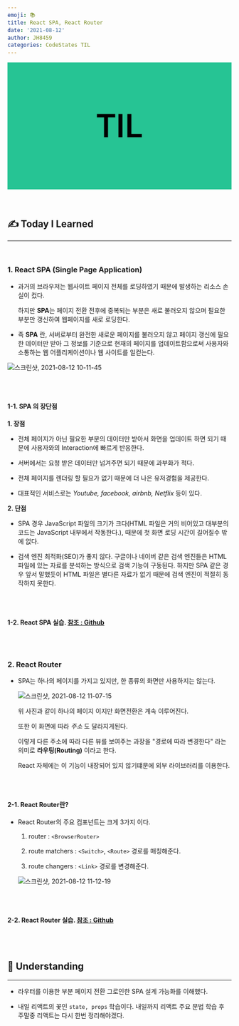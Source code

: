 ```yaml
---
emoji: 📚
title: React SPA, React Router
date: '2021-08-12'
author: JH8459
categories: CodeStates TIL
---
```


![github-blog.png](../../assets/common/TIL.jpeg)

<br>

## ✍️ **T**oday **I** **L**earned

---

<br>

### 1. React SPA (Single Page Application)

- 과거의 브라우저는 웹사이트 페이지 전체를 로딩하였기 때문에 발생하는 리소스 손실이 컸다.

  하지만 **SPA**는 페이지 전환 전후에 중복되는 부분은 새로 불러오지 않으며 필요한 부분만 갱신하여 웹페이지를 새로 로딩한다.

- 즉 **SPA** 란, 서버로부터 완전한 새로운 페이지를 불러오지 않고 페이지 갱신에 필요한 데이터만 받아 그 정보를 기준으로 현재의 페이지를 업데이트함으로써 사용자와 소통하는 웹 어플리케이션이나 웹 사이트를 일컫는다.

![스크린샷, 2021-08-12 10-11-45](https://user-images.githubusercontent.com/83164003/129123147-be55270e-249a-48c7-b784-20ac02cbd625.png)

<br>
<br>

#### 1-1. SPA 의 장단점

**1. 장점**

- 전체 페이지가 아닌 필요한 부분의 데이터만 받아서 화면을 업데이트 하면 되기 때문에 사용자와의 Interaction에 빠르게 반응한다.

- 서버에서는 요청 받은 데이터만 넘겨주면 되기 때문에 과부화가 적다.

- 전체 페이지를 렌더링 할 필요가 없기 때문에 더 나은 유저경험을 제공한다.

- 대표적인 서비스로는 _Youtube, facebook, airbnb, Netflix_ 등이 있다.

**2. 단점**

- SPA 경우 JavaScript 파일의 크기가 크다(HTML 파일은 거의 비어있고 대부분의 코드는 JavaScript 내부에서 작동한다.), 때문에 첫 화면 로딩 시간이 길어질수 밖에 없다.

- 검색 엔진 최적화(SEO)가 좋지 않다. 구글이나 네이버 같은 검색 엔진들은 HTML 파일에 있는 자료를 분석하는 방식으로 검색 기능이 구동된다. 하지만 SPA 같은 경우 앞서 말했듯이 HTML 파일은 별다른 자료가 없기 때문에 검색 엔진이 적절히 동작하지 못한다.

<br>
<br>

#### 1-2. React SPA 실습. <a href="https://github.com/JH8459/im-sprint-react-twittler-spa" target="_blank"> 참조 : Github </a>

<br>
<br>

### 2. React Router

- SPA는 하나의 페이지를 가지고 있지만, 한 종류의 화면만 사용하지는 않는다.

  ![스크린샷, 2021-08-12 11-07-15](https://user-images.githubusercontent.com/83164003/129127515-374f088f-a9f8-470c-bb2d-ec0d7c1311a8.png)

  위 사진과 같이 하나의 페이지 이지만 화면전환은 계속 이루어진다.

  또한 이 화면에 따라 _주소_ 도 달라지게된다.

  이렇게 다른 주소에 따라 다른 뷰를 보여주는 과장을 "경로에 따라 변경한다" 라는 의미로 **라우팅(Routing)** 이라고 한다.

  React 자체에는 이 기능이 내장되어 있지 않기떄문에 외부 라이브러리를 이용한다.

<br>
<br>

#### 2-1. React Router란?

- React Router의 주요 컴포넌트는 크게 3가지 이다.

  1. router : `<BrowserRouter>`

  2. route matchers : `<Switch>`, `<Route>` 경로를 매칭해준다.

  3. route changers : `<Link>` 경로를 변경해준다.

  ![스크린샷, 2021-08-12 11-12-19](https://user-images.githubusercontent.com/83164003/129127899-e5f5a7c1-6fef-4b4a-a856-1b131ac62e5d.png)

<br>
<br>

#### 2-2. React Router 실습. <a href="https://github.com/JH8459/CodeStates/tree/master/React/react-router" target="_blank"> 참조 : Github </a>

<br>
<br>

## 🤔 Understanding

---

- 라우터를 이용한 부분 페이지 전환 그로인한 SPA 설계 가능화를 이해했다.

- 내일 리액트의 꽃인 `state, props` 학습이다. 내일까지 리액트 주요 문법 학습 후 주말중 리액트는 다시 한번 정리해야겠다.

<br>
<br>

```toc

```
